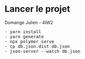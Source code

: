 # Lancer le projet

Domange Julien - 4IW2
<pre>
- yarn install
- yarn generate
- npx polymer serve
- cp db.json.dist db.json
- json-server --watch db.json
</pre>